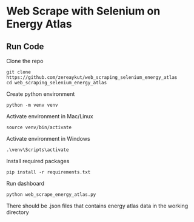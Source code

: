 # Web Scrape with Selenium on Energy Atlas

## Run Code
Clone the repo
```shell
git clone https://github.com/zereaykut/web_scraping_selenium_energy_atlas
cd web_scraping_selenium_energy_atlas
```

Create python environment
```shell
python -m venv venv
```

Activate environment in Mac/Linux 
```shell
source venv/bin/activate
```

Activate environment in Windows 
```shell
.\venv\Scripts\activate
```

Install required packages
```shell
pip install -r requirements.txt
```

Run dashboard
```shell
python web_scrape_energy_atlas.py
```

There should be .json files that contains energy atlas data in the working directory

